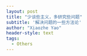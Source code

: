 ```yaml
---
layout: post
title: "少谈些主义，多研究些问题"
subtitle: '解决问题的一些方法论'
author: "Xiaozhe Yao"
header-style: text
tags:
  - Others
---
```


